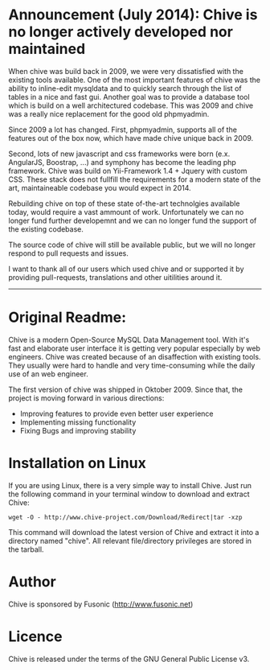 Announcement (July 2014): Chive is no longer actively developed nor maintained
=====
When chive was build back in 2009, we were very dissatisfied with the existing tools available.
One of the most important features of chive was the ability to inline-edit mysqldata and to quickly search through the list of tables in a nice and fast gui. Another goal was to provide a database tool which is build on a well architectured codebase. This was 2009 and chive was a really nice replacement for the good old phpmyadmin.

Since 2009 a lot has changed. First, phpmyadmin, supports all of the features out of the box now, which have made chive unique back in 2009.

Second, lots of new javascript and css frameworks were born (e.x. AngularJS, Boostrap, ...) and symphony has become the leading php framework. Chive was build on Yii-Framework 1.4 + Jquery with custom CSS. These stack does not fullfill the requirements for a modern state of the art, maintaineable codebase you would expect in 2014.

Rebuilding chive on top of these state of-the-art technolgies available today, would require a vast ammount of work. Unfortunately we can no longer fund further developemnt and we can no longer fund the support of the existing codebase.

The source code of chive will still be available public, but we will no longer respond to pull requests and issues.

I want to thank all of our users which used chive and or supported it by providing pull-requests, translations and other uitilities around it.

--------------


Original Readme:
=====

Chive is a modern Open-Source MySQL Data Management tool. With it's fast and elaborate user interface it is getting very popular especially by web engineers. Chive was created because of an disaffection with existing tools. They usually were hard to handle and very time-consuming while the daily use of an web engineer.

The first version of chive was shipped in Oktober 2009. Since that, the project is moving forward in various directions:

* Improving features to provide even better user experience
* Implementing missing functionality
* Fixing Bugs and improving stability

Installation on Linux
=====
If you are using Linux, there is a very simple way to install Chive. 
Just run the following command in your terminal window to download and extract Chive:

    wget -O - http://www.chive-project.com/Download/Redirect|tar -xzp

This command will download the latest version of Chive and extract it into a directory named "chive". 
All relevant file/directory privileges are stored in the tarball.


Author
=====
Chive is sponsored by Fusonic (http://www.fusonic.net)


Licence
=====
Chive is released under the terms of the GNU General Public License v3.
